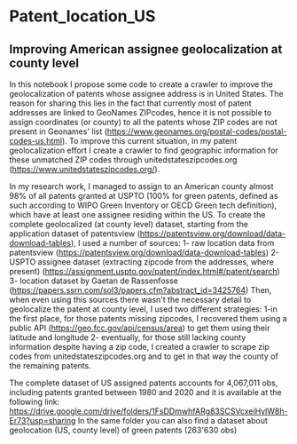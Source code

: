 
# Patent_location_US

## Improving American assignee geolocalization at county level

In this notebook I propose some code to create a crawler to improve the geolocalization of patents whose assignee address is in United States. The reason for sharing this lies in the fact that currently most of patent addresses are linked to GeoNames ZIPcodes, hence it is not possible to assign coordinates (or county) to all the  patents whose ZIP codes are not present in Geonames' list (https://www.geonames.org/postal-codes/postal-codes-us.html).
To improve this current situation, in my patent geolocalization effort I create a crawler to find geographic information for these unmatched ZIP codes through unitedstateszipcodes.org (https://www.unitedstateszipcodes.org/).

In my research work, I managed to assign to an American county almost 98% of all patents granted at USPTO (100% for green patents, defined as such according to WIPO Green Inventory or OECD Green tech definition), which have at least one assignee residing within the US. To create the complete geolocalized (at county level) dataset, starting from the application dataset of patentsview (https://patentsview.org/download/data-download-tables), I used a number of sources:
1- raw location data from patentsview (https://patentsview.org/download/data-download-tables)
2- USPTO assignee dataset (extracting zipcode from the addresses, where present) (https://assignment.uspto.gov/patent/index.html#/patent/search)
3- location dataset by Gaetan de Rassenfosse (https://papers.ssrn.com/sol3/papers.cfm?abstract_id=3425764)
Then, when even using this sources there wasn't the necessary detail to geolocalize the patent at county level, I used two different strategies:
1-in the first place, for those patents missing zipcodes, I recovered them using a public API (https://geo.fcc.gov/api/census/area) to get them using their latitude and longitude
2- eventually, for those still lacking county information despite having a zip code, I created a crawler to scrape zip codes from unitedstateszipcodes.org and to get in that way the county of the remaining patents.

The complete dataset of US assigned patents accounts for 4,067,011 obs, including patents granted between 1980 and 2020 and it is available at the following link: https://drive.google.com/drive/folders/1FsDDmwhfARg83SCSVcxeiHylW8h-Er73?usp=sharing
In the same folder you can also find a dataset about geolocation (US, county level) of green patents (263'630 obs) 
